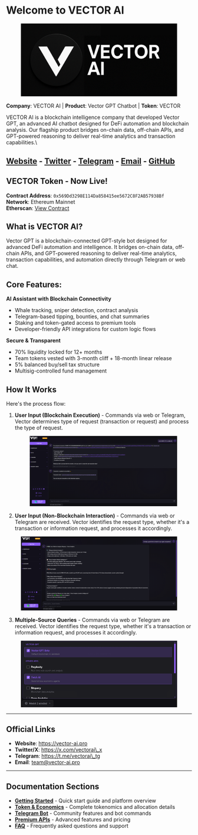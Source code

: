 # Welcome to VECTOR AI

<figure><img src=".gitbook/assets/Untitled design (13).png" alt=""><figcaption></figcaption></figure>

**Company**: VECTOR AI | **Product**: Vector GPT Chatbot | **Token**: VECTOR

VECTOR AI is a blockchain intelligence company that developed Vector GPT, an advanced AI chatbot designed for DeFi automation and blockchain analysis. Our flagship product bridges on-chain data, off-chain APIs, and GPT-powered reasoning to deliver real-time analytics and transaction capabilities.\


## &#x20;[Website](https://vector-ai.pro) - [Twitter](https://x.com/vectorai_x) - [Telegram](https://t.me/vectorai_tg) - [Email](mailto:team@vector-ai.pro) - [GitHub](https://github.com/vectoraidev)

##

## VECTOR Token - Now Live!

**Contract Address**: `0x569Dd3298E114Da858415ee5672C8F2AB57938Bf`\
**Network**: Ethereum Mainnet\
**Etherscan**: [View Contract](https://etherscan.io/token/0x569Dd3298E114Da858415ee5672C8F2AB57938Bf)

## **What is VECTOR AI?**

Vector GPT is a blockchain-connected GPT-style bot designed for advanced DeFi automation and intelligence. It bridges on-chain data, off-chain APIs, and GPT-powered reasoning to deliver real-time analytics, transaction capabilities, and automation directly through Telegram or web chat.

## Core Features:

**AI Assistant with Blockchain Connectivity**

* Whale tracking, sniper detection, contract analysis
* Telegram-based tipping, bounties, and chat summaries
* Staking and token-gated access to premium tools
* Developer-friendly API integrations for custom logic flows

**Secure & Transparent**

* 70% liquidity locked for 12+ months
* Team tokens vested with 3-month cliff + 18-month linear release
* 5% balanced buy/sell tax structure
* Multisig-controlled fund management

## How It Works

Here's the process flow:

1.  **User Input (Blockchain Execution)** - Commands via web or Telegram, Vector determines type of request (transaction or request) and process the type of request.

    <figure><img src=".gitbook/assets/image.png" alt=""><figcaption></figcaption></figure>
2. **User Input (Non-Blockchain Interaction)** - Commands via web or Telegram are received. Vector identifies the request type, whether it's a transaction or information request, and processes it accordingly.

<figure><img src=".gitbook/assets/Screenshot 2025-05-25 154803.png" alt=""><figcaption></figcaption></figure>

3. **Multiple-Source Queries** - Commands via web or Telegram are received. Vector identifies the request type, whether it's a transaction or information request, and processes it accordingly.

<figure><img src=".gitbook/assets/modelselector.png" alt=""><figcaption></figcaption></figure>

***

## Official Links

* **Website**: https://vector-ai.pro
* **Twitter/X**: https://x.com/vectorai\_x
* **Telegram**: https://t.me/vectorai\_tg
* **Email**: team@vector-ai.pro

***

## Documentation Sections

* [**Getting Started**](getting-started/overview/) - Quick start guide and platform overview
* [**Token & Economics**](broken-reference) - Complete tokenomics and allocation details
* [**Telegram Bot**](vector-bot-telegram/telegram-bot.md) - Community features and bot commands
* [**Premium APIs**](premium-apis/premium-apis.md) - Advanced features and pricing
* [**FAQ**](faq.md) - Frequently asked questions and support
